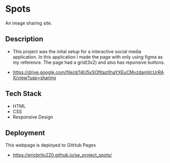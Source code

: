 # Spots

An image sharing site.

## Description

- This project was the inital setup for a interactive social media application. In this application I made the page with only using figma as my reference. The page had a grid(3x2) and also has reponsive buttons.

- https://drive.google.com/file/d/14U5xSOfItaz0haYXEuCMvzdamVcUrRAX/view?usp=sharing

## Tech Stack

- HTML
- CSS
- Responsive Design

## Deployment

This webpage is deployed to GitHub Pages

- https://ericbrito220.github.io/se_project_spots/

